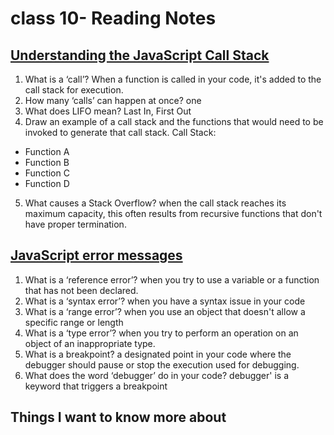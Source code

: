 # class 10- Reading Notes

## [Understanding the JavaScript Call Stack](https://medium.freecodecamp.org/understanding-the-javascript-call-stack-861e41ae61d4)

1) What is a ‘call’? When a function is called in your code, it's added to the call stack for execution.
2) How many ‘calls’ can happen at once? one
3) What does LIFO mean? Last In, First Out
4) Draw an example of a call stack and the functions that would need to be invoked to generate that call stack.
Call Stack:
 - Function A
 - Function B
 - Function C
 - Function D
5) What causes a Stack Overflow? when the call stack reaches its maximum capacity, this often results from recursive functions that don't have proper termination.

## [JavaScript error messages](https://codeburst.io/javascript-error-messages-debugging-d23f84f0ae7c)

1) What is a ‘reference error’? when you try to use a variable or a function that has not been declared. 
2) What is a ‘syntax error’? when you have a syntax issue in your code
3) What is a ‘range error’? when you use an object that doesn't allow a specific range or length
4) What is a ‘type error’? when you try to perform an operation on an object of an inappropriate type.
5) What is a breakpoint? a designated point in your code where the debugger should pause or stop the execution used for debugging.
6) What does the word ‘debugger’ do in your code? debugger' is a keyword that triggers a breakpoint

## Things I want to know more about
